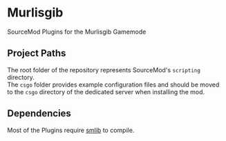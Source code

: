 # Murlisgib
SourceMod Plugins for the Murlisgib Gamemode

## Project Paths
The root folder of the repository represents SourceMod's `scripting` directory.  
The `csgo` folder provides example configuration files and should be moved to the `csgo` directory of the dedicated server when installing the mod.

## Dependencies
Most of the Plugins require [smlib](https://github.com/bcserv/smlib/tree/transitional_syntax) to compile.
